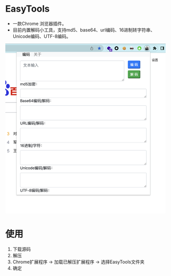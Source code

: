# EasyTools
- 一款Chrome 浏览器插件。
- 目前内置解码小工具，支持md5、base64、url编码、16进制转字符串、Unicode编码、UTF-8编码。

![EasyETools](docs/EasyTools.png)


# 使用

1. 下载源码
2. 解压
3. Chrome扩展程序 -> 加载已解压扩展程序 -> 选择EasyTools文件夹
4. 确定